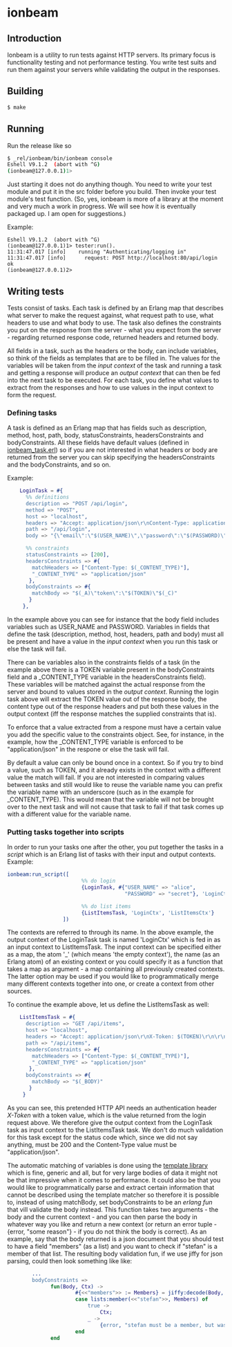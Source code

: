 # ionbeam

## Introduction
Ionbeam is a utility to run tests against HTTP servers. Its primary
focus is functionality testing and not performance testing. You write
test suits and run them against your servers while validating the
output in the responses.

## Building

```bash
$ make
```

## Running

Run the release like so

```bash
$ _rel/ionbeam/bin/ionbeam console
Eshell V9.1.2  (abort with ^G)
(ionbeam@127.0.0.1)1>
```

Just starting it does not do anything though. You need to write your
test module and put it in the src folder before you build. Then invoke
your test module's test function. (So, yes, ionbeam is more of a
library at the moment and very much a work in progress. We will see
how it is eventually packaged up. I am open for suggestions.)

Example:

```
Eshell V9.1.2  (abort with ^G)
(ionbeam@127.0.0.1)1> tester:run().
11:31:47.017 [info]    running "Authenticating/logging in"
11:31:47.017 [info]      request: POST http://localhost:80/api/login
ok
(ionbeam@127.0.0.1)2>
```


## Writing tests

Tests consist of tasks. Each task is defined by an Erlang map that
describes what server to make the request against, what request path
to use, what headers to use and what body to use. The task also
defines the constraints you put on the response from the server - what
you expect from the server - regarding returned response code,
returned headers and returned body.

All fields in a task, such as the headers or the body, can include
variables, so think of the fields as templates that are to be filled
in. The values for the variables will be taken from the _input
context_ of the task and running a task and getting a response will
produce an _output context_ that can then be fed into the next task to
be executed. For each task, you define what values to extract from the
responses and how to use values in the input context to form the
request.

### Defining tasks
A task is defined as an Erlang map that has fields such as
description, method, host, path, body, statusConstraints,
headersConstraints and bodyConstraints.  All these fields have default
values (defined in
[ionbeam_task.erl](https://github.com/peffis/ionbeam/blob/170a24857e9762bfa4c601d17c2109ad4fb6879b/src/ionbeam_task.erl#L6-L17))
so if you are not interested in what headers or body are returned from
the server you can skip specifying the headersConstraints and the
bodyConstraints, and so on.

Example:

```erlang
    LoginTask = #{
      %% definitions
      description => "POST /api/login",
      method => "POST",
      host => "localhost",
      headers => "Accept: application/json\r\nContent-Type: application/json\r\n\r\n",
      path => "/api/login",
      body => "{\"email\":\"$(USER_NAME)\",\"password\":\"$(PASSWORD)\"}",

      %% constraints
      statusConstraints => [200],
      headersConstraints => #{
        matchHeaders => ["Content-Type: $(_CONTENT_TYPE)"],
        "_CONTENT_TYPE" => "application/json"
       },
      bodyConstraints => #{
        matchBody => "$(_A)\"token\":\"$(TOKEN)\"$(_C)"
       }
     },
```

In the example above you can see for instance that the body field
includes variables such as USER_NAME and PASSWORD. Variables in fields
that define the task (description, method, host, headers, path and
body) must all be present and have a value in the _input context_ when
you run this task or else  the task will fail.

There can be variables also in the constraints fields of a task (in the
example above there is a TOKEN variable present in the bodyConstraints
field and a _CONTENT_TYPE variable in the headersConstraints field). These variables
will be matched against the actual response from the server and bound to
values stored in the _output context_. Running the login task above
will extract the TOKEN value out of the response body, the content
type out of the response headers and put both these values in the
output context (iff the response matches the supplied constraints that
is).

To enforce that a value extracted from a respone must have a certain
value you add the specific value to the constraints object. See, for
instance, in the example, how the _CONTENT_TYPE variable is enforced
to be "application/json" in the respone or else the task will fail.

By default a value can only be bound once in a context. So if you try
to bind a value, such as TOKEN, and it already exists in the context
with a different value the match will fail. If you are not interested
in comparing values between tasks and still would like to reuse the
variable name you can prefix the variable name with an underscore
(such as in the example for _CONTENT_TYPE). This would mean that the
variable will not be brought over to the next task and will not cause
that task to fail if that task comes up with a different value for the
variable name.

### Putting tasks together into scripts

In order to run your tasks one after the other, you put together the
tasks in a _script_ which is an Erlang list of tasks with
their input and output contexts. Example:

```erlang
ionbeam:run_script([
                        %% do login
                        {LoginTask, #{"USER_NAME" => "alice",
                                      "PASSWORD" => "secret"}, 'LoginCtx'},

                        %% do list items
                        {ListItemsTask, 'LoginCtx', 'ListItemsCtx'}
                  ])
```

The contexts are referred to through its name. In the above
example, the output context of the LoginTask task is named 'LoginCtx'
which is fed in as an input context to ListItemsTask. The input
context can be specified either as a map, the atom '_'
(which means 'the empty context'), the name (as an Erlang atom) of an
existing context or you could specify it as a function that takes a map as
argument - a map containing
all previously created contexts. The latter option may be used if you would like to programmatically
merge many different contexts together into one, or create a
context from other sources.


To continue the example above, let us define the ListItemsTask as
well:

```erlang
    ListItemsTask = #{
      description => "GET /api/items",
      host => "localhost",
      headers => "Accept: application/json\r\nX-Token: $(TOKEN)\r\n\r\n",
      path => "/api/items",
      headersConstraints => #{
        matchHeaders => ["Content-Type: $(_CONTENT_TYPE)"],
        "_CONTENT_TYPE" => "application/json"
       },
      bodyConstraints => #{
        matchBody => "$(_BODY)"
       }
     }
```

As you can see, this pretended HTTP API needs an authentication
header <i>X-Token</i> with a token value, which is the value
returned from the login request above. We therefore give the output
context from the LoginTask task as input context to the ListItemsTask
task. We don't do much validation for this task except for the status
code which, since we did not say anything, must be 200 and the
Content-Type value must be "application/json".

The automatic matching of variables is done using the [template
library](https://github.com/peffis/template) which is fine, generic
and all, but for very large bodies of data it might not be that
impressive when it comes to performance. It could also be that you
would like to programmatically parse and extract certain information
that cannot be described using the template matcher so therefore it is
possible to, instead of using matchBody, set bodyConstraints to be an _erlang fun_ that
vill validate the body instead. This function takes two arguments -
the body and the current context - and you can then parse the body in
whatever way you like and return a new context (or return an error
tuple - {error, "some reason"} - if you do not think the body is
correct). As an example, say that the body returned is a json document
that you should test to have a field "members" (as a list)
and you want to check if "stefan" is a member of that list. The
resulting body validation fun, if we use jiffy for json parsing, could
then look something like like:

```erlang
        ...
        bodyConstraints =>
              fun(Body, Ctx) ->
                      #{<<"members">> := Members} = jiffy:decode(Body, [return_maps]),
                      case lists:member(<<"stefan">>, Members) of
                          true ->
                              Ctx;
                          _ ->
                              {error, "stefan must be a member, but was not"}
                      end
              end
```